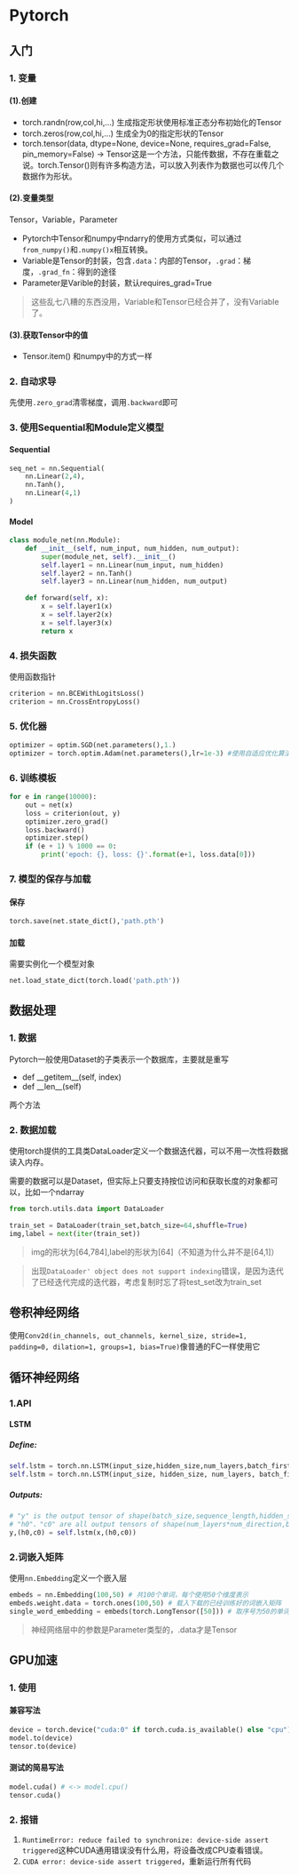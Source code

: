 # Pytorch

## 入门

### 1. 变量

#### (1).创建

- torch.randn(row,col,hi,...) 生成指定形状使用标准正态分布初始化的Tensor
- torch.zeros(row,col,hi,...) 生成全为0的指定形状的Tensor
- torch.tensor(data, dtype=None, device=None, requires_grad=False, pin_memory=False) -> Tensor这是一个方法，只能传数据，不存在重载之说。torch.Tensor()则有许多构造方法，可以放入列表作为数据也可以传几个数据作为形状。

#### (2).变量类型

Tensor，Variable，Parameter

- Pytorch中Tensor和numpy中ndarry的使用方式类似，可以通过`from_numpy()`和`.numpy()x`相互转换。
- Variable是Tensor的封装，包含`.data`：内部的Tensor，`.grad`：梯度，`.grad_fn`：得到的途径
- Parameter是Varible的封装，默认requires_grad=True

> 这些乱七八糟的东西没用，Variable和Tensor已经合并了，没有Variable了。

#### (3).获取Tensor中的值

- Tensor.item() 和numpy中的方式一样

### 2. 自动求导

先使用`.zero_grad`清零梯度，调用`.backward`即可

### 3. 使用Sequential和Module定义模型

#### Sequential

```python
seq_net = nn.Sequential(
    nn.Linear(2,4),
    nn.Tanh(),
    nn.Linear(4,1)
)
```

#### Model

```python
class module_net(nn.Module):
    def __init__(self, num_input, num_hidden, num_output):
        super(module_net, self).__init__()
        self.layer1 = nn.Linear(num_input, num_hidden)
        self.layer2 = nn.Tanh()
        self.layer3 = nn.Linear(num_hidden, num_output)
 
    def forward(self, x):
        x = self.layer1(x)
        x = self.layer2(x)
        x = self.layer3(x)
        return x
```

### 4. 损失函数

使用函数指针

```python
criterion = nn.BCEWithLogitsLoss()
criterion = nn.CrossEntropyLoss()
```

### 5. 优化器

```python
optimizer = optim.SGD(net.parameters(),1.)
optimizer = torch.optim.Adam(net.parameters(),lr=1e-3) #使用自适应优化算法需要更小的学习率
```

### 6. 训练模板

```python
for e in range(10000):
    out = net(x)
    loss = criterion(out, y)
    optimizer.zero_grad()
    loss.backward()
    optimizer.step()
    if (e + 1) % 1000 == 0:
        print('epoch: {}, loss: {}'.format(e+1, loss.data[0]))
```

 

### 7. 模型的保存与加载

#### 保存

```python
torch.save(net.state_dict(),'path.pth')
```

#### 加载

需要实例化一个模型对象

```python
net.load_state_dict(torch.load('path.pth'))
```

##  数据处理

### 1. 数据

Pytorch一般使用Dataset的子类表示一个数据库，主要就是重写

- def \_\_getitem\_\_(self, index)
- def  \_\_len\_\_(self)

两个方法

### 2. 数据加载

使用torch提供的工具类DataLoader定义一个数据迭代器，可以不用一次性将数据读入内存。

需要的数据可以是Dataset，但实际上只要支持按位访问和获取长度的对象都可以，比如一个ndarray

```python
from torch.utils.data import DataLoader
 
train_set = DataLoader(train_set,batch_size=64,shuffle=True)
img,label = next(iter(train_set))
```

> img的形状为[64,784],label的形状为[64]（不知道为什么并不是[64,1]）

> 出现`DataLoader' object does not support indexing`错误，是因为迭代了已经迭代完成的迭代器，考虑复制时忘了将test_set改为train_set

## 卷积神经网络

使用`Conv2d(in_channels, out_channels, kernel_size, stride=1, padding=0, dilation=1, groups=1, bias=True)`像普通的FC一样使用它

## 循环神经网络
### 1.API

#### LSTM

##### Define:

```python
self.lstm = torch.nn.LSTM(input_size,hidden_size,num_layers,batch_first=True)
self.lstm = torch.nn.LSTM(input_size, hidden_size, num_layers, batch_first=True, bidirectional=True) # BiRNN
```

##### Outputs:

```python
# "y" is the output tensor of shape(batch_size,sequence_length,hidden_size*num_direction)
# "h0"、"c0" are all output tensors of shape(num_layers*num_direction,batch_size,hidden_size)
y,(h0,c0) = self.lstm(x,(h0,c0)) 
```


### 2.词嵌入矩阵
使用` nn.Embedding `定义一个嵌入层
```python
embeds = nn.Embedding(100,50) # 共100个单词，每个使用50个维度表示
embeds.weight.data = torch.ones(100,50) # 载入下载的已经训练好的词嵌入矩阵
single_word_embedding = embeds(torch.LongTensor([50])) # 取序号为50的单词的向量，注意这里需要的是一个封装了序号的LongTensor
```

> 神经网络层中的参数是Parameter类型的，.data才是Tensor

## GPU加速

### 1. 使用

#### 兼容写法

```python
device = torch.device("cuda:0" if torch.cuda.is_available() else "cpu")
model.to(device)
tensor.to(device)
```

#### 测试的简易写法

```python
model.cuda() # <-> model.cpu()
tensor.cuda()
```



### 2. 报错

1. `RuntimeError: reduce failed to synchronize: device-side assert triggered`这种CUDA通用错误没有什么用，将设备改成CPU查看错误。
2. `CUDA error: device-side assert triggered`，重新运行所有代码